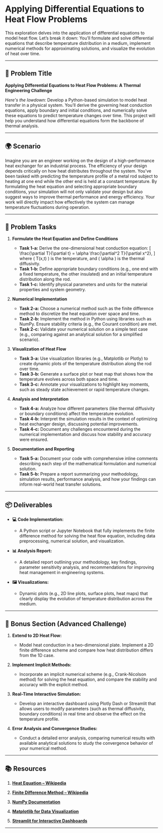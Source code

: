 # Applying Differential Equations to Heat Flow Problems

This exploration delves into the application of differential equations to model heat flow. Let’s break it down: You’ll formulate and solve differential equations that describe temperature distribution in a medium, implement numerical methods for approximating solutions, and visualize the evolution of heat over time.

---

## 📝 Problem Title

**Applying Differential Equations to Heat Flow Problems: A Thermal Engineering Challenge**

*Here's the lowdown:*
Develop a Python-based simulation to model heat transfer in a physical system. You’ll derive the governing heat conduction equations, apply boundary and initial conditions, and numerically solve these equations to predict temperature changes over time. This project will help you understand how differential equations form the backbone of thermal analysis.

---

## 🌍 Scenario

Imagine you are an engineer working on the design of a high-performance heat exchanger for an industrial process. The efficiency of your design depends critically on how heat distributes throughout the system. You’ve been tasked with predicting the temperature profile of a metal rod subject to heating at one end while the other end is held at a constant temperature. By formulating the heat equation and selecting appropriate boundary conditions, your simulation will not only validate your design but also suggest ways to improve thermal performance and energy efficiency. Your work will directly impact how effectively the system can manage temperature fluctuations during operation.

---

## 🔧 Problem Tasks

1. **Formulate the Heat Equation and Define Conditions**
   - **Task 1-a:** Derive the one-dimensional heat conduction equation:
     \[
     \frac{\partial T}{\partial t} = \alpha \frac{\partial^2 T}{\partial x^2},
     \]
     where \( T(x,t) \) is the temperature, and \( \alpha \) is the thermal diffusivity.
   - **Task 1-b:** Define appropriate boundary conditions (e.g., one end with a fixed temperature, the other insulated) and an initial temperature distribution along the rod.
   - **Task 1-c:** Identify physical parameters and units for the material properties and system geometry.

2. **Numerical Implementation**
   - **Task 2-a:** Choose a numerical method such as the finite difference method to discretize the heat equation over space and time.  
   - **Task 2-b:** Implement the method in Python using libraries such as NumPy. Ensure stability criteria (e.g., the Courant condition) are met.
   - **Task 2-c:** Validate your numerical solution on a simple test case (e.g., comparing against an analytical solution for a simplified scenario).

3. **Visualization of Heat Flow**
   - **Task 3-a:** Use visualization libraries (e.g., Matplotlib or Plotly) to create dynamic plots of the temperature distribution along the rod over time.
   - **Task 3-b:** Generate a surface plot or heat map that shows how the temperature evolves across both space and time.
   - **Task 3-c:** Annotate your visualizations to highlight key moments, such as steady state achievement or rapid temperature changes.

4. **Analysis and Interpretation**
   - **Task 4-a:** Analyze how different parameters (like thermal diffusivity or boundary conditions) affect the temperature evolution.
   - **Task 4-b:** Interpret the simulation results in the context of optimizing heat exchanger design, discussing potential improvements.
   - **Task 4-c:** Document any challenges encountered during the numerical implementation and discuss how stability and accuracy were ensured.

5. **Documentation and Reporting**
   - **Task 5-a:** Document your code with comprehensive inline comments describing each step of the mathematical formulation and numerical solution.
   - **Task 5-b:** Prepare a report summarizing your methodology, simulation results, performance analysis, and how your findings can inform real-world heat transfer solutions.

---

## 📦 Deliverables

- **💻 Code Implementation:**
  - A Python script or Jupyter Notebook that fully implements the finite difference method for solving the heat flow equation, including data preprocessing, numerical solution, and visualization.

- **📊 Analysis Report:**
  - A detailed report outlining your methodology, key findings, parameter sensitivity analysis, and recommendations for improving heat management in engineering systems.

- **🖼️ Visualizations:**
  - Dynamic plots (e.g., 2D line plots, surface plots, heat maps) that clearly display the evolution of temperature distribution across the medium.

---

## 🎁 Bonus Section (Advanced Challenge)

1. **Extend to 2D Heat Flow:**
   - Model heat conduction in a two-dimensional plate. Implement a 2D finite difference scheme and compare how heat distribution differs from the 1D case.

2. **Implement Implicit Methods:**
   - Incorporate an implicit numerical scheme (e.g., Crank-Nicolson method) for solving the heat equation, and compare the stability and accuracy with the explicit method.

3. **Real-Time Interactive Simulation:**
   - Develop an interactive dashboard using Plotly Dash or Streamlit that allows users to modify parameters (such as thermal diffusivity, boundary conditions) in real time and observe the effect on the temperature profile.

4. **Error Analysis and Convergence Studies:**
   - Conduct a detailed error analysis, comparing numerical results with available analytical solutions to study the convergence behavior of your numerical method.

---

## 📚 Resources

1. **[Heat Equation – Wikipedia](https://en.wikipedia.org/wiki/Heat_equation)**

2. **[Finite Difference Method – Wikipedia](https://en.wikipedia.org/wiki/Finite_difference_method)**

3. **[NumPy Documentation](https://numpy.org/doc/stable/)**

4. **[Matplotlib for Data Visualization](https://matplotlib.org/)**

5. **[Streamlit for Interactive Dashboards](https://streamlit.io/)**

---
